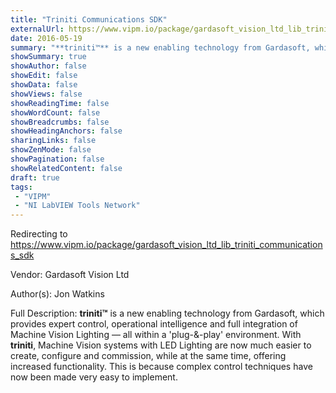 ```yaml
---
title: "Triniti Communications SDK"
externalUrl: https://www.vipm.io/package/gardasoft_vision_ltd_lib_triniti_communications_sdk
date: 2016-05-19
summary: "**triniti™** is a new enabling technology from Gardasoft, which provides expert control, operational intelligence and full integration of Machine Vision Lighting — all within a 'plug-&-play' environment."
showSummary: true
showAuthor: false
showEdit: false
showData: false
showViews: false
showReadingTime: false
showWordCount: false
showBreadcrumbs: false
showHeadingAnchors: false
sharingLinks: false
showZenMode: false
showPagination: false
showRelatedContent: false
draft: true
tags:
 - "VIPM"
 - "NI LabVIEW Tools Network"
---
```


Redirecting to https://www.vipm.io/package/gardasoft_vision_ltd_lib_triniti_communications_sdk

Vendor: Gardasoft Vision Ltd

Author(s): Jon Watkins
 
Full Description:
**triniti™** is a new enabling technology from Gardasoft, which provides expert control, operational intelligence and full integration of Machine Vision Lighting — all within a 'plug-&-play' environment. With **triniti**, Machine Vision systems with LED Lighting are now much easier to create, configure and commission, while at the same time, offering increased functionality. This is because complex control techniques have now been made very easy to implement.